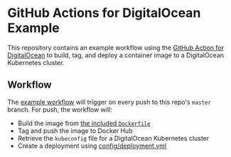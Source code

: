 # GitHub Actions for DigitalOcean Example

This repository contains an example workflow using the [GitHub Action for DigitalOcean](https://github.com/digitalocean/action) to build, tag, and deploy a container image to a DigitalOcean Kubernetes cluster.

## Workflow

The [example workflow](.github/main.workflow) will trigger on every push to this repo's `master` branch. For push, the workflow will:

* Build the image from [the included `Dockerfile`](Dockerfile)
* Tag and push the image to Docker Hub
* Retrieve the `kubeconfig` file for a DigitalOcean Kubernetes cluster
* Create a deployment using [config/deployment.yml](config/deployment.yml)
